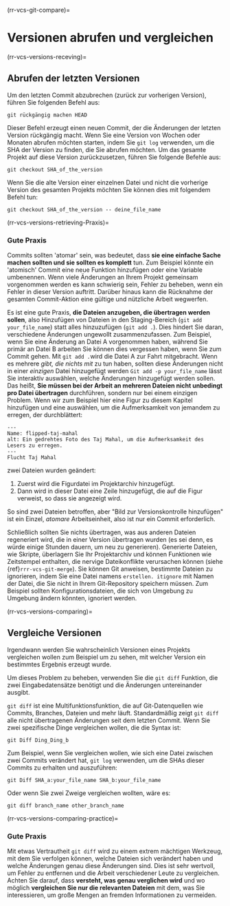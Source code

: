 (rr-vcs-git-compare)=
# Versionen abrufen und vergleichen

(rr-vcs-versions-receving)=
## Abrufen der letzten Versionen

Um den letzten Commit abzubrechen (zurück zur vorherigen Version), führen Sie folgenden Befehl aus:
```
git rückgängig machen HEAD
```

Dieser Befehl erzeugt einen neuen Commit, der die Änderungen der letzten Version rückgängig macht. Wenn Sie eine Version von Wochen oder Monaten abrufen möchten starten, indem Sie `git log` verwenden, um die SHA der Version zu finden, die Sie abrufen möchten. Um das gesamte Projekt auf diese Version zurückzusetzen, führen Sie folgende Befehle aus:

```
git checkout SHA_of_the_version
```

Wenn Sie die alte Version einer einzelnen Datei und nicht die vorherige Version des gesamten Projekts möchten Sie können dies mit folgendem Befehl tun:

 ```
 git checkout SHA_of_the_version -- deine_file_name
 ```

(rr-vcs-versions-retrieving-Praxis)=
### Gute Praxis

Commits sollten 'atomar' sein, was bedeutet, dass **sie eine einfache Sache machen sollten und sie sollten es komplett** tun. Zum Beispiel könnte ein 'atomisch' Commit eine neue Funktion hinzufügen oder eine Variable umbenennen. Wenn viele Änderungen an Ihrem Projekt gemeinsam vorgenommen werden es kann schwierig sein, Fehler zu beheben, wenn ein Fehler in dieser Version auftritt. Darüber hinaus kann die Rücknahme der gesamten Commit-Aktion eine gültige und nützliche Arbeit wegwerfen.

Es ist eine gute Praxis, **die Dateien anzugeben, die übertragen werden sollen**, also Hinzufügen von Dateien in den Staging-Bereich (`git add your_file_name`) statt alles hinzuzufügen (`git add .`). Dies hindert Sie daran, verschiedene Änderungen ungewollt zusammenzufassen. Zum Beispiel, wenn Sie eine Änderung an Datei A vorgenommen haben, während Sie primär an Datei B arbeiten Sie können dies vergessen haben, wenn Sie zum Commit gehen. Mit `git add .`wird die Datei A zur Fahrt mitgebracht. Wenn es mehrere *gibt, die nichts mit* zu tun haben, sollten diese Änderungen nicht in einer *einzigen* Datei hinzugefügt werden `Git add -p your_file_name` lässt Sie interaktiv auswählen, welche Änderungen hinzugefügt werden sollen. Das heißt, **Sie müssen bei der Arbeit an mehreren Dateien nicht unbedingt pro Datei übertragen** durchführen, sondern nur bei einem einzigen Problem. Wenn wir zum Beispiel hier eine Figur zu diesem Kapitel hinzufügen und eine auswählen, um die Aufmerksamkeit von jemandem zu erregen, der durchblättert:

```{figure} ../../figures/flipped-taj-mahal.png
---
Name: flipped-taj-mahal
alt: Ein gedrehtes Foto des Taj Mahal, um die Aufmerksamkeit des Lesers zu erregen.
---
Flucht Taj Mahal
```

zwei Dateien wurden geändert:

1. Zuerst wird die Figurdatei im Projektarchiv hinzugefügt.
2. Dann wird in dieser Datei eine Zeile hinzugefügt, die auf die Figur verweist, so dass sie angezeigt wird.

So sind zwei Dateien betroffen, aber "Bild zur Versionskontrolle hinzufügen" ist ein Einzel, *atomare* Arbeitseinheit, also ist nur ein Commit erforderlich.

Schließlich sollten Sie nichts übertragen, was aus anderen Dateien regeneriert wird, die in einer Version übertragen wurden (es sei denn, es würde einige Stunden dauern, um neu zu generieren). Generierte Dateien, wie Skripte, überlagern Sie Ihr Projektarchiv und können Funktionen wie Zeitstempel enthalten, die nervige Dateikonflikte verursachen können (siehe {ref}`rrr-vcs-git-merge`). Sie können Git anweisen, bestimmte Dateien zu ignorieren, indem Sie eine Datei namens `erstellen. itignore` mit Namen der Datei, die Sie nicht in Ihrem Git-Repository speichern müssen. Zum Beispiel sollten Konfigurationsdateien, die sich von Umgebung zu Umgebung ändern könnten, ignoriert werden.

(rr-vcs-versions-comparing)=
## Vergleiche Versionen

Irgendwann werden Sie wahrscheinlich Versionen eines Projekts vergleichen wollen zum Beispiel um zu sehen, mit welcher Version ein bestimmtes Ergebnis erzeugt wurde.

Um dieses Problem zu beheben, verwenden Sie die `git diff` Funktion, die zwei Eingabedatensätze benötigt und die Änderungen untereinander ausgibt.

`git diff` ist eine Multifunktionsfunktion, die auf Git-Datenquellen wie Commits, Branches, Dateien und mehr läuft. Standardmäßig zeigt `git diff` alle nicht übertragenen Änderungen seit dem letzten Commit. Wenn Sie zwei spezifische Dinge vergleichen wollen, die die Syntax ist:

```
git Diff Ding_Ding_b
```

Zum Beispiel, wenn Sie vergleichen wollen, wie sich eine Datei zwischen zwei Commits verändert hat, `git log` verwenden, um die SHAs dieser Commits zu erhalten und auszuführen:

```
git Diff SHA_a:your_file_name SHA_b:your_file_name
```

Oder wenn Sie zwei Zweige vergleichen wollten, wäre es:

```
git diff branch_name other_branch_name
```

(rr-vcs-versions-comparing-practice)=
### Gute Praxis

Mit etwas Vertrautheit `git diff` wird zu einem extrem mächtigen Werkzeug, mit dem Sie verfolgen können, welche Dateien sich verändert haben und welche Änderungen genau diese Änderungen sind. Dies ist sehr wertvoll, um Fehler zu entfernen und die Arbeit verschiedener Leute zu vergleichen. Achten Sie darauf, dass **versteht, was genau verglichen wird** und wo möglich **vergleichen Sie nur die relevanten Dateien** mit dem, was Sie interessieren, um große Mengen an fremden Informationen zu vermeiden.
